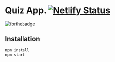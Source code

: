 # Quiz App. [![Netlify Status](https://api.netlify.com/api/v1/badges/8e8a38ee-cf26-4e36-a88d-e8242dbc47f9/deploy-status)](https://app.netlify.com/sites/epic-gates-a5c175/deploys)       

[![forthebadge](https://forthebadge.com/images/badges/made-with-typescript.svg)](https://forthebadge.com)

## Installation

```bash
npm install
npm start
```



